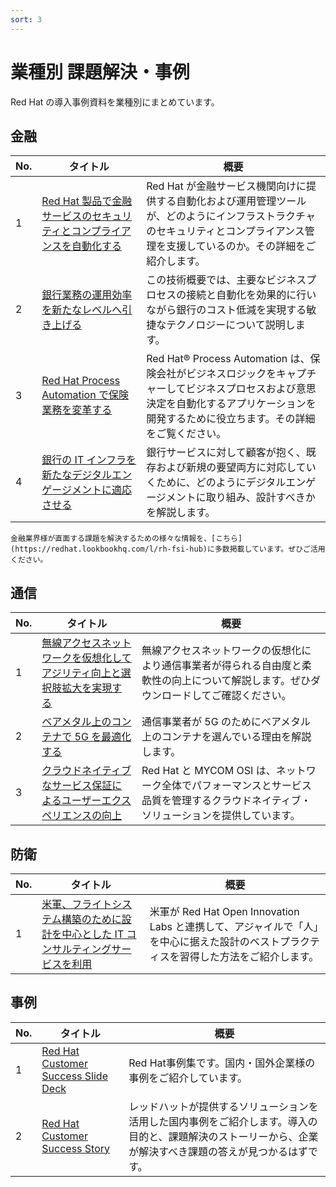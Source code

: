```yaml
---
sort: 3
---
```


# 業種別 課題解決・事例

Red Hat の導入事例資料を業種別にまとめています。

## 金融

| No.          | タイトル          | 概要 |
| --------------- | -------------- | ---- |
|1|[Red Hat 製品で金融サービスのセキュリティとコンプライアンスを自動化する](https://redhat-partner.highspot.com/items/5f6a4b63998ae46a2cc61649?lfrm=srp.9)|Red Hat が金融サービス機関向けに提供する自動化および運用管理ツールが、どのようにインフラストラクチャのセキュリティとコンプライアンス管理を支援しているのか。その詳細をご紹介します。|
|2|[銀行業務の運用効率を新たなレベルへ引き上げる](https://redhat-partner.highspot.com/items/5d8102e9429d7b2c5065e117?lfrm=srp.11)|この技術概要では、主要なビジネスプロセスの接続と自動化を効果的に行いながら銀行のコスト低減を実現する敏捷なテクノロジーについて説明します。|
|3|[Red Hat Process Automation で保険業務を変革する](https://redhat-partner.highspot.com/items/5e418d3e429d7b1d77235380?lfrm=srp.17)|Red Hat® Process Automation は、保険会社がビジネスロジックをキャプチャーしてビジネスプロセスおよび意思決定を自動化するアプリケーションを開発するために役立ちます。その詳細をご覧ください。|
|4|[銀行の IT インフラを新たなデジタルエンゲージメントに適応させる](https://redhat-partner.highspot.com/items/5d8cf5b5429d7b4358373d54?lfrm=srp.41)|銀行サービスに対して顧客が抱く、既存および新規の要望両方に対応していくために、どのようにデジタルエンゲージメントに取り組み、設計すべきかを解説します。|

```note
金融業界様が直面する課題を解決するための様々な情報を、[こちら](https://redhat.lookbookhq.com/l/rh-fsi-hub)に多数掲載しています。ぜひご活用ください。
```

## 通信

| No.          | タイトル          | 概要 |
| --------------- | -------------- | ---- |
|1|[無線アクセスネットワークを仮想化してアジリティ向上と選択肢拡大を実現する](https://redhat-partner.highspot.com/items/60351cb960e9cc5a23a218cd?lfrm=srp.48#1)|無線アクセスネットワークの仮想化により通信事業者が得られる自由度と柔軟性の向上について解説します。ぜひダウンロードしてご確認ください。|
|2|[ベアメタル上のコンテナで 5G を最適化する](https://redhat-partner.highspot.com/items/60302ed6659e931d719b7dc1?lfrm=srp.9#1)|通信事業者が 5G のためにベアメタル上のコンテナを選んでいる理由を解説します。|
|3|[クラウドネイティブなサービス保証によるユーザーエクスペリエンスの向上](https://redhat-partner.highspot.com/items/601c0d5d60e9cc4d60aa892e?lfrm=srp.50#1)|Red Hat と MYCOM OSI は、ネットワーク全体でパフォーマンスとサービス品質を管理するクラウドネイティブ・ソリューションを提供しています。|

## 防衛

| No.          | タイトル          | 概要 |
| --------------- | -------------- | ---- |
|1|[米軍、フライトシステム構築のために設計を中心とした IT コンサルティングサービスを利用](https://redhat-partner.highspot.com/items/602d5750998ae44476dd5a90?lfrm=srp.44)|米軍が Red Hat Open Innovation Labs と連携して、アジャイルで「人」を中心に据えた設計のベストプラクティスを習得した方法をご紹介します。|

## 事例

| No.          | タイトル          | 概要 |
| --------------- | -------------- | ---- |
|1|[Red Hat Customer Success Slide Deck](https://redhat-partner.highspot.com/items/5d30a672429d7b21715b76f1?lfrm=srp.0#1)|Red Hat事例集です。国内・国外企業様の事例をご紹介しています。|
|2|[Red Hat Customer Success Story](https://www.redhat.com/ja/explore/customer-success-story)|レッドハットが提供するソリューションを活用した国内事例をご紹介します。導入の目的と、課題解決のストーリーから、企業が解決すべき課題の答えが見つかるはずです。|